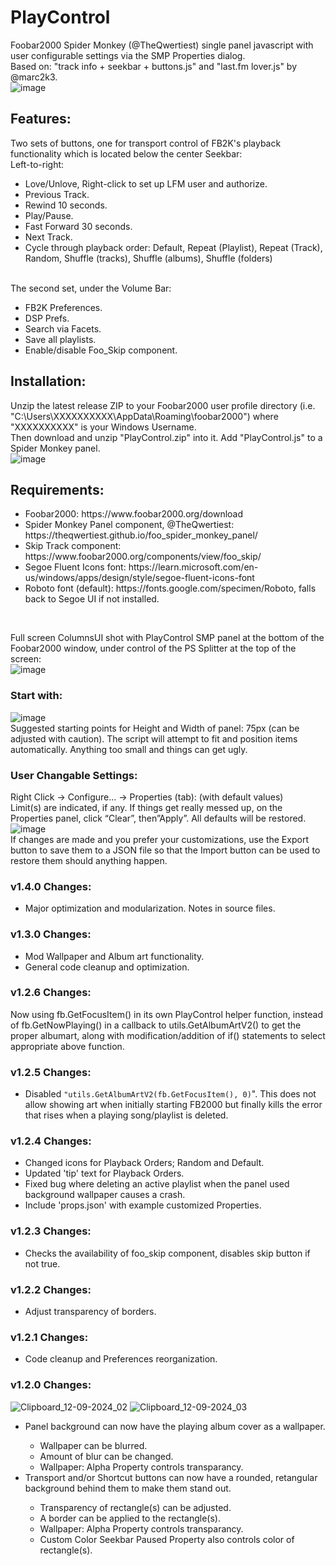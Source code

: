 # PlayControl
Foobar2000 Spider Monkey (@TheQwertiest) single panel javascript with user configurable settings via the SMP Properties dialog.<br>
Based on: "track info + seekbar + buttons.js" and "last.fm lover.js" by @marc2k3.<br>
![image](https://github.com/user-attachments/assets/c18354e5-f536-4dd1-b365-21649329dc37)
<br>
## Features:
Two sets of buttons, one for transport control of FB2K's playback functionality which is located below the center Seekbar:<br>
Left-to-right:<br>
<ul>
  <li>Love/Unlove, Right-click to set up LFM user and authorize.</li>
  <li>Previous Track.</li>
  <li>Rewind 10 seconds.</li>
  <li>Play/Pause.</li>
  <li>Fast Forward 30 seconds.</li>
  <li>Next Track.</li>
  <li>Cycle through playback order: Default, Repeat (Playlist), Repeat (Track), Random, Shuffle (tracks), Shuffle (albums), Shuffle (folders)</li>
</ul>
<br>
The second set, under the Volume Bar:<br>
<ul>
  <li>FB2K Preferences.</li>
  <li>DSP Prefs.</li>
  <li>Search via Facets.</li>
  <li>Save all playlists.</li>
  <li>Enable/disable Foo_Skip component.</li>
</ul>

## Installation:
Unzip the latest release ZIP to your Foobar2000 user profile directory (i.e. "C:\Users\XXXXXXXXXX\AppData\Roaming\foobar2000\") where "XXXXXXXXXX" is your Windows Username.<br>
Then download and unzip "PlayControl.zip" into it.  Add "PlayControl.js" to a Spider Monkey panel.<br>
![image](https://github.com/user-attachments/assets/d7e99f1d-f1e4-465b-911f-c756b5cdf659)

## Requirements:
<ul>
  <li>Foobar2000: https://www.foobar2000.org/download</li>
  <li>Spider Monkey Panel component, @TheQwertiest: https://theqwertiest.github.io/foo_spider_monkey_panel/</li>
  <li>Skip Track component: https://www.foobar2000.org/components/view/foo_skip/</li>
  <li>Segoe Fluent Icons font: https://learn.microsoft.com/en-us/windows/apps/design/style/segoe-fluent-icons-font</li>
  <li>Roboto font (default): https://fonts.google.com/specimen/Roboto, falls back to Segoe UI if not installed.</li>
</ul>
<br>

Full screen ColumnsUI shot with PlayControl SMP panel at the bottom of the Foobar2000 window, under control of the PS Splitter at the top of the screen:<br>
![image](https://github.com/user-attachments/assets/10a6f8f9-49f6-4e5a-a8e4-9c853f5ec1a5)
<br>

### Start with:<br>
![image](https://github.com/user-attachments/assets/83984343-a16c-41f1-9116-d6baf71fb2bf)
<br>
Suggested starting points for Height and Width of panel: 75px (can be adjusted with caution).  The script will attempt to fit and position items automatically.  Anything too small and things can get ugly.<br>

### User Changable Settings:
Right Click -> Configure... -> Properties (tab): (with default values)<br>
Limit(s) are indicated, if any. If things get really messed up, on the Properties panel, click “Clear”, then”Apply”. All defaults will be restored.<br>
![image](https://github.com/user-attachments/assets/8a38d21a-09f7-46ee-8e37-63af601cee59)
<br>
If changes are made and you prefer your customizations, use the Export button to save them to a JSON file so that the Import button can be used to restore them should anything happen.<br>

### v1.4.0 Changes:
- Major optimization and modularization. Notes in source files.

### v1.3.0 Changes:
- Mod Wallpaper and Album art functionality.
- General code cleanup and optimization.

### v1.2.6 Changes:
Now using fb.GetFocusItem() in its own PlayControl helper function, instead of fb.GetNowPlaying() in a callback to utils.GetAlbumArtV2() to get the proper albumart, along with modification/addition of if() statements to select appropriate above function.

### v1.2.5 Changes:
- Disabled `"utils.GetAlbumArtV2(fb.GetFocusItem(), 0)`".  This does not allow showing art when initially starting FB2000 but finally kills the error that rises when a playing song/playlist is deleted.

### v1.2.4 Changes:
- Changed icons for Playback Orders; Random and Default.
- Updated 'tip' text for Playback Orders.
- Fixed bug where deleting an active playlist when the panel used background wallpaper causes a crash.
- Include 'props.json' with example customized Properties.

### v1.2.3 Changes:
<ul>
  <li>Checks the availability of foo_skip component, disables skip button if not true. </li>
</ul>

### v1.2.2 Changes:
<ul>
  <li>Adjust transparency of borders. </li>
</ul>

### v1.2.1 Changes:
<ul>
  <li>Code cleanup and Preferences reorganization. </li>
</ul>

### v1.2.0 Changes:
![Clipboard_12-09-2024_02](https://github.com/user-attachments/assets/0a9738df-a5aa-4118-9107-5594b575d733)
![Clipboard_12-09-2024_03](https://github.com/user-attachments/assets/44f47c9a-ce00-4fe8-a76b-e0e31e89d9b6)
<br>
<ul>
  <li>Panel background can now have the playing album cover as a wallpaper. </li>
    <ul>
      <li>Wallpaper can be blurred. </li>
      <li>Amount of blur can be changed. </li>
      <li>Wallpaper: Alpha Property controls transparancy.</li>
    </ul>
  <li>Transport and/or Shortcut buttons can now have a rounded, retangular background behind them to make them stand out. </li>
    <ul>
      <li>Transparency of rectangle(s) can be adjusted. </li>
      <li>A border can be applied to the rectangle(s). </li>
      <li>Wallpaper: Alpha Property controls transparancy.</li>
      <li>Custom Color Seekbar Paused Property also controls color of rectangle(s).</li>
    </ul>
</ul>
